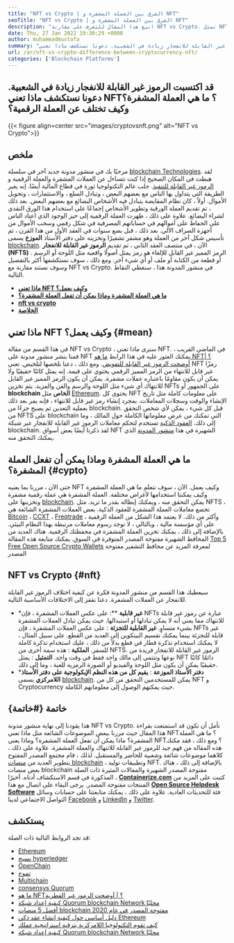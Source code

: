 ```yaml
---
title: "NFT vs Crypto | الفرق بين العملة المشفرة و NFT" 
seoTitle: "NFT vs Crypto | الفرق بين العملة المشفرة و NFT" 
description: "اتبع هذا المقال للتعرف على مقارنة NFT vs Crypto. تمثل NFTs كائنات واقعية حيث يكون التشفير شكلًا مشفرًا من العملة الرقمية." 
date: Thu, 27 Jan 2022 19:30:29 +0000
author: muhammadmustafa
summary: "اكتسبت الرموز غير القابلة للانفجار زيادة في الشعبية. دعونا نستكشف ماذا تعني NFT؟ ما هي العملة المشفرة؟ وكيف تختلف عن العملة الرقمية؟" 
url: /ar/nft-vs-crypto-difference-between-cryptocurrency-nft/
categories: ['Blockchain Platforms']
---
```


## قد اكتسبت الرموز غير القابلة للانفجار زيادة في الشعبية. دعونا نستكشف ماذا تعني NFT؟ ما هي العملة المشفرة؟ وكيف تختلف عن العملة الرقمية؟

{{< figure align=center src="images/cryptovsnft.png" alt="NFT vs Crypto">}}


## ملخص
مرحبًا بك في منشور مدونة جديد آخر في سلسلة [blockchain Technologies][1]. لقد هبطت في المكان الصحيح إذا كنت تتساءل عن العملات المشفرة والعملة الرقمية و [الرموز غير القابلة للتنفيذ][2]. جلب عالم التكنولوجيا ثورة في قطاع المالية أيضًا. إنه يغير الطريقة التي يتداول بها الناس مع بعضهم البعض ، وتبادل السلع ، والاستثمارات ، وتحويل الأموال. أولاً ، كان نظام المقايضة يتبادل فيه الأشخاص البضائع مع بعضهم البعض. بعد ذلك ، تم تقديم العملة الورقية وتطوير الأشخاص إجماعًا على استخدام هذا الورق النقدي لشراء البضائع. علاوة على ذلك ، ظهرت العملة الرقمية إلى حيز الوجود الذي اعتاد الناس على الحفاظ على أموالهم في حساباتهم المصرفية في شكل رقمي وسحب الأموال من أجهزة الصراف الآلي.
بعد ذلك ، قبل بضع سنوات في العقد الأول من هذا القرن ، تم تأسيس شكل آخر من العملة وهو مشفر تشفيرًا وتخزينه على دفتر الأستاذ  **الموزع** يسمى [blockchain][3]. الآن ، في منتصف العقد الثاني ، تم تقديم **الرموز غير القابلة للانفجار (NFTS)**  . الرمز المميز غير القابل للإلغاء هو رمز يمثل أصولًا واقعية مثل اللوحة أو الرسم أو قطعة من الكتابة أو ملف أو أي شيء آخر. ومع ذلك ، سوف نستكشفها أكثر بالتفصيل وسوف نستند مقارنة مع NFT vs Crypto. في منشور المدونة هذا ، سنغطي النقاط التالية.
*  **[ماذا تعني NFT وكيف يعمل؟][4]**  
*  **[ما هي العملة المشفرة وماذا يمكن أن تفعل العملة المشفرة؟][5]**  
*  **[nft vs crypto][6]**  
*  **[الخلاصة][7]**  

## ماذا تعني NFT وكيف يعمل؟ {#mean}

في هذا القسم من مقالة NFT vs Crypto ، سنرى ماذا تعني NFT. في الماضي القريب ، قمنا بنشر منشور مدونة على NFT يمكنك العثور عليه في هذا الرابط [ما هو NFT؟ | أوضحت الرموز غير القابلة للتفويض][2]. ومع ذلك ، دعنا نلخصها لتلخيص. تعني NFT رمزًا غير قابل للانتهاء من الرمز المميز الرقمي يحتوي على قيمة. إنه يمثل كائنًا حقيقيًا ولا يمكن أن يكون مقاومًا باعتباره عملات مشفرة. يمكن أن يكون الرمز المميز غير القابل للانتهاك أي شيء مثل اللوحة والرسم والفن والمزيد. يتم تخزين NFTs على الجمهور أو  **blockchain الخاص**  مثل [Ethereum][8]. يحتوي كل NFT على معلومات كاملة مثل تاريخ الإنشاء والوقت وسجلات المعاملات. بمجرد إنشاء رمز غير قابل للانتهاء ، فإنه يمر بعد ذلك بعملية التعدين ثم يصبح جزءًا من blockchain.
قبل كل شيء ، يمكن لأي شخص التحقق من NFTS على blockchain التي تمكنك من عرض معلوماتها الكاملة حول المالك ، وما إلى ذلك. [العقود الذكية][9] تستخدم لتحكم معاملات الرموز غير القابلة للانفجار عبر شبكة blockchain. لقد ذكرنا أيضًا بعض أسواق NFT الشهيرة في هذا [منشور المدونة][2] الذي يمكنك التحقق منه.

## ما هي العملة المشفرة وماذا يمكن أن تفعل العملة المشفرة؟ {#cypto}

حتى الآن ، مررنا بما يعنيه NFT وكيف يعمل. الآن ، سوف نتعلم ما هي العملة المشفرة وكيف يمكننا استخدامها لأغراض مختلفة. العملة المشفرة هي عملة رقمية مشفرة وتخزينها على [blockchain][1]. يمكن التحقق منه ، ويمكنك إبطاله بقدر ما تريد. مثل NFTS ، تخضع معاملات العملة المشفرة للعقود الذكية. بعض العملات المشفرة الشائعة هي [Bitcoin][10] ، [CCXT][11] ، [Freqtrade][12] ، وأكثر من ذلك.
لا يعتمد هذا الشكل من العملة الرقمية على أي مؤسسة مالية ، وبالتالي ، لا توجد رسوم معاملات مرتبطة بهذا النظام البيئي. بالإضافة إلى ذلك ، يمكنك تخزين العملة المشفرة في محفظتك الرقمية. هناك العديد من المحافظ الشهيرة مفتوحة المصدر المتوفرة في السوق. يمكنك متابعة هذه المقالة [Top 5 Free Open Source Crypto Wallets][13] لمعرفة المزيد عن محافظ التشفير مفتوحة المصدر

## NFT vs Crypto {#nft}

سيعطيك هذا القسم من منشور المدونة فكرة عن كيفية اختلاف الرموز غير القابلة للانفجار عن العملات المشفرة. دعنا نقفز إلى الاختلافات الأساسية التالية.
*  ***غير قابلية** **: على عكس العملات المشفرة ، فإن NFTs عبارة عن رموز غير قابلة للانتهاك مما يعني أنه لا يمكن تبادلها أو استبدالها. حيث يمكن تبادل العملات المشفرة بشيء متساوٍ.
 **غير القابلية للتجزئة** : على عكس العملات المشفرة ، فإن NFTs غير قابلة للتجزئة بينما يمكنك تقسيم البيتكوين إلى العديد من القطع. على سبيل المثال ، لا يمكنك استخدام تذكرة قطار في قطع بدلاً من ذلك ، عليك استخدام تذكرة كاملة للسفر.
 **الملكية** : هذه سمة أخرى من NFTS. الرموز غير القابلة للانفجار فريدة من نوعها وتنتمي إلى مالك واحد فقط في وقت واحد.
 **التمثيل** : يمثل NFT دائمًا كائنًا حقيقيًا يمكن أن يكون مثل اللوحة والفيديو أو الصورة الرمزية للعبة ، وما إلى ذلك.
*  ***دفتر الأستاذ الموزعة** : **يقيم كل من هذه النظم الإيكولوجية على دفتر الأستاذ اللامركزي**  يسمى [blockchain][1]. يمكن للمستخدمين التحقق من كل من NFT و Cryptocurrency حيث يمكنهم الوصول إلى معلوماتهم الكاملة.

## خاتمة  {#خاتمة}

هذا يقودنا إلى نهاية منشور مدونة NFT vs Crypto. نأمل أن تكون قد استمتعت بقراءة هذا المقال حيث مررنا ببعض الموضوعات الشائعة مثل ماذا تعني NFT؟ ما هي العملة المشفرة؟ ماذا يمكن أن تفعل العملة المشفرة؟ وماذا يعني NFT؟ ومع ذلك ، فقد مكنك هذه المقالة من فهم جيد للرموز غير القابلة للانتهاك والعملة المشفرة. علاوة على ذلك ، كلاهما موضوعات شائعة وشعبية للحاضر والمستقبل. لذلك ، قام مجتمع المصدر المفتوح بتطوير العديد من [منصات blockchain][1] ، وتطبيقات توليد NFT. بالإضافة إلى ذلك ، هناك بعض منصات blockchain مفتوحة المصدر الشهيرة والمقالات المثيرة ذات الصلة المذكورة في قسم الاستكشاف أدناه.
أخيرًا ،  **[Containerize.com][14]** كتبت على المزيد من المنتجات مفتوحة المصدر. يرجى البقاء على اتصال مع هذا **[Open Source Helpdesk Software][15]**  فئة للتحديثات العادية. علاوة على ذلك ، يمكنك متابعتنا على حسابات وسائل التواصل الاجتماعي لدينا [Facebook][16] و [LinkedIn][17] و [Twitter][18].

## يستكشف
قد تجد الروابط التالية ذات الصلة:
  * [Ethereum][8]
  * [نسيج hyperledger][19]
  * [OpenChain][20]
  * [تموج][21]
  * [Multichain][22]
  * [consensys Quorum][23]
  * [ما هو NFT؟ | أوضحت الرموز غير الفطرية][2]
  * [كيفية إعداد شبكة Quorum blockchain Network محليًا][24]
  * [أفضل 5 منصات blockchain مفتوحة المصدر في عام 2020][25]
  * [دليل أساسي حول كيفية إنشاء عقد ذكي Ethereum][26]
  * [كيف تقوم التكنولوجيا اللامركزية بترقية استراتيجية عملك][27]
  * [كيفية إعداد شبكة Quorum blockchain Network محليًا][24]



 [1]: https://blog.containerize.com/category/blockchain-platforms/
 [2]: https://blog.containerize.com/blockchain-platforms/what-is-nft-non-fungible-tokens-explained/
 [3]: https://products.containerize.com/blockchain-platforms/
 [4]: #mean
 [5]: #cypto
 [6]: #nft
 [7]: #Conclusion
 [8]: https://products.containerize.com/blockchain-platforms/ethereum
 [9]: https://blog.containerize.com/blockchain-platforms/smart-contract-tutorial-ethereum-blockchain-development/
 [10]: https://bitcoin.org/en/
 [11]: https://opencollective.com/ccxt
 [12]: https://www.freqtrade.io/en/stable/
 [13]: https://blog.containerize.com/blockchain-platforms/top-5-free-open-source-crypto-wallets-in-2021/
 [14]: https://www.containerize.com/
 [15]: https://products.containerize.com/helpdesk/
 [16]: https://web.facebook.com/containerize
 [17]: https://www.linkedin.com/company/containerize/
 [18]: https://twitter.com/containerize_co
 [19]: https://products.containerize.com/blockchain-platforms/hyperledger-fabric
 [20]: https://products.containerize.com/blockchain-platforms/openchain
 [21]: https://products.containerize.com/blockchain-platforms/ripple
 [22]: https://products.containerize.com/blockchain-platforms/multichain
 [23]: https://products.containerize.com/blockchain-platforms/consensys-quorum
 [24]: https://blog.containerize.com/blockchain-platforms/how-to-setup-consensys-quorum-blockchain-network-locally/
 [25]: https://blog.containerize.com/blockchain-platforms/top-5-open-source-blockchain-platforms-in-2020/
 [26]: https://blog.containerize.com/
 [27]: https://blog.containerize.com/2020/11/27/how-decentralized-technology-upgrades-your-business-strategy/
